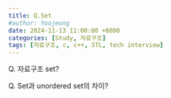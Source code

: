 ```yaml
---
title: Q.Set
#author: Yoojeong
date: 2024-11-13 11:00:00 +0800
categories: [Study, 자료구조]
tags: [자료구조, c, c++, STL, tech interview]
---
```



Q. 자료구조 set?  

Q. Set과 unordered set의 차이?  
